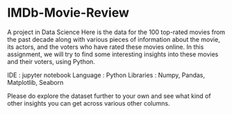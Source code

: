 # IMDb-Movie-Review
A project in Data Science
Here is the data for the 100 top-rated movies from the past decade along with various pieces of information 
about the movie, its actors, and the voters who have rated these movies online. 
In this assignment, we will try to find some interesting insights into these movies and their voters, using Python.

IDE       : jupyter notebook
Language  : Python
Libraries : Numpy, Pandas, Matplotlib, Seaborn

Please do explore the dataset further to your own and see what kind of other insights you can get across various other columns.
